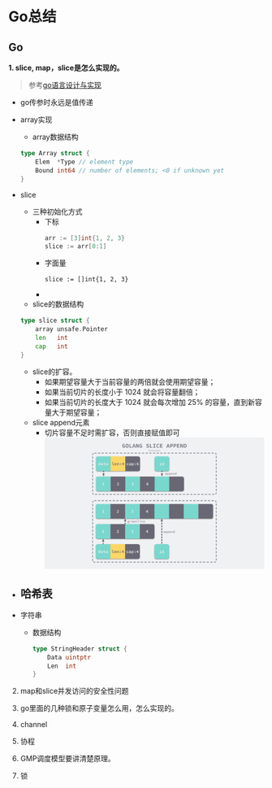# Go总结
## Go
**1. slice, map，slice是怎么实现的。**
> 参考[go语言设计与实现](https://draveness.me/golang/docs/)
- go传参时永远是值传递
- array实现
    - array数据结构
    ```go
    type Array struct {
        Elem  *Type // element type
        Bound int64 // number of elements; <0 if unknown yet
    }
    ```
- slice
    - 三种初始化方式
        - 下标
            ```go
            arr := [3]int{1, 2, 3}
            slice := arr[0:1]
            ```
        - 字面量
            ```
            slice := []int{1, 2, 3}
            ```
        - 
    - slice的数据结构
    ```go
    type slice struct {
        array unsafe.Pointer
        len   int
        cap   int
    }
    ```
    - slice的扩容。
        - 如果期望容量大于当前容量的两倍就会使用期望容量；
        - 如果当前切片的长度小于 1024 就会将容量翻倍；
        - 如果当前切片的长度大于 1024 就会每次增加 25% 的容量，直到新容量大于期望容量；
    - slice append元素
        - 切片容量不足时需扩容，否则直接赋值即可
        ![go_slice_append](images/go-slice-append.png)
- 哈希表
    - 

- 字符串
    - 数据结构
        ```go
        type StringHeader struct {
            Data uintptr
            Len  int
        }
        ```
    

2. map和slice并发访问的安全性问题


3. go里面的几种锁和原子变量怎么用，怎么实现的。
4. channel
5. 协程
6. GMP调度模型要讲清楚原理。
7. 锁

